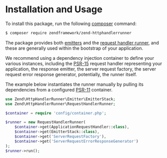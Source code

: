 # Installation and Usage

To install this package, run the following [composer](https://getcomposer.org)
command:

```bash
$ composer require zendframework/zend-httphandlerrunner
```

The package provides both [emitters](emitters.md) and the [request handler
runner](runner.md), and these are generally used within the bootstrap of your
application.

We recommend using a dependency injection container to define your various
instances, including the [PSR-15](https://www.php-fig.org/psr/psr-15) request
handler representing your application, the response emitter, the server request
factory, the server request error response generator, potentially, the runner
itself.

The example below instantiates the runner manually by pulling its dependencies
from a configured [PSR-11](https://www.php-fig.org/psr/psr-11) container.

```php
use Zend\HttpHandlerRunner\Emitter\EmitterStack;
use Zend\HttpHandlerRunner\RequestHandlerRunner;

$container = require 'config/container.php';

$runner = new RequestHandlerRunner(
    $container->get(ApplicationRequestHandler::class),
    $container->get(EmitterStack::class),
    $container->get('ServerRequestFactory'),
    $container->get('ServerRequestErrorResponseGenerator')
);
$runner->run();
```
